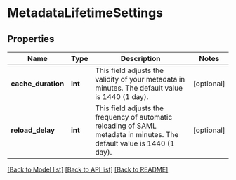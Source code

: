 # MetadataLifetimeSettings

## Properties
Name | Type | Description | Notes
------------ | ------------- | ------------- | -------------
**cache_duration** | **int** | This field adjusts the validity of your metadata in minutes. The default value is 1440 (1 day). | [optional] 
**reload_delay** | **int** | This field adjusts the frequency of automatic reloading of SAML metadata in minutes. The default value is 1440 (1 day). | [optional] 

[[Back to Model list]](../README.md#documentation-for-models) [[Back to API list]](../README.md#documentation-for-api-endpoints) [[Back to README]](../README.md)


